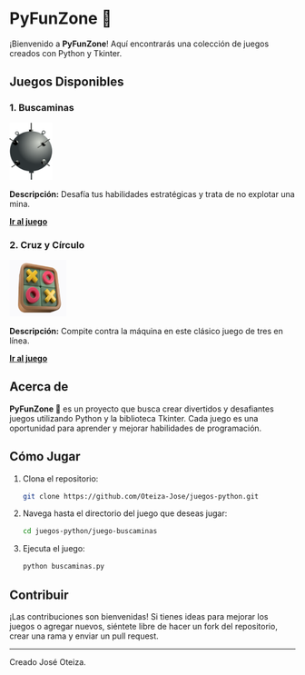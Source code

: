 # PyFunZone 🐍

¡Bienvenido a **PyFunZone**! Aquí encontrarás una colección de juegos creados con Python y Tkinter.

## Juegos Disponibles

### 1. Buscaminas

<img src="juego-buscaminas/images/mine.png" alt="Buscaminas" width="75" height="100">

**Descripción:** 
Desafía tus habilidades estratégicas y trata de no explotar una mina.

**[Ir al juego](juego-buscaminas)**

### 2. Cruz y Círculo

<img src="juego-tic-tac-toe/images/circuloycruz.png" alt="Cruz y Círculo" width="100" height="100">

**Descripción:** 
Compite contra la máquina en este clásico juego de tres en línea.

**[Ir al juego](juego-tic-tac-toe)**

## Acerca de

**PyFunZone 🐍** es un proyecto que busca crear divertidos y desafiantes juegos utilizando Python y la biblioteca Tkinter. Cada juego es una oportunidad para aprender y mejorar habilidades de programación.

## Cómo Jugar

1. Clona el repositorio:
    ```bash
    git clone https://github.com/Oteiza-Jose/juegos-python.git
    ```

2. Navega hasta el directorio del juego que deseas jugar:
    ```bash
    cd juegos-python/juego-buscaminas
    ```

3. Ejecuta el juego:
    ```bash
    python buscaminas.py
    ```

## Contribuir

¡Las contribuciones son bienvenidas! Si tienes ideas para mejorar los juegos o agregar nuevos, siéntete libre de hacer un fork del repositorio, crear una rama y enviar un pull request.

---

Creado José Oteiza.
